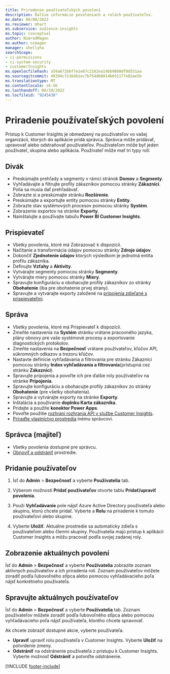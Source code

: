 ```yaml
---
title: Priradenie používateľských povolení
description: Ďalšie informácie povoleniach a rolách používateľov.
ms.date: 08/08/2022
ms.reviewer: mhart
ms.subservice: audience-insights
ms.topic: conceptual
author: NimrodMagen
ms.author: nimagen
manager: shellyha
searchScope:
- ci-permissions
- ci-system-security
- customerInsights
ms.openlocfilehash: a59a672b6f7e1e67c2162ea14bb9860df0d551aa
ms.sourcegitcommit: 49394c7216db1ec7b754db6014b651177e82ae5b
ms.translationtype: MT
ms.contentlocale: sk-SK
ms.lasthandoff: 08/10/2022
ms.locfileid: "9245438"
---
```

# <a name="assign-user-permissions"></a>Priradenie používateľských povolení

Prístup k Customer Insights je obmedzený na používateľov vo vašej organizácii, ktorých do aplikácie pridá správca. Správca môže pridávať, upravovať alebo odstraňovať používateľov. Používateľom môže byť jeden používateľ, skupina alebo aplikácia. Používateľ môže mať tri typy rolí:

## <a name="viewer"></a>Divák

- Preskúmajte prehľady a segmenty v rámci stránok **Domov** a **Segmenty**.
- Vyhľadávajte a filtrujte profily zákazníkov pomocou stránky **Zákazníci**. Polia sa musia dať prehľadávať.
- Zobrazte si a preskúmajte stránku **Rozšírenie**.
- Preskúmajte a exportujte entity pomocou stránky **Entity**.
- Zobrazte stav systémových procesov pomocou stránky **Systém**.
- Zobrazenie exportov na stránke **Exporty**.
- Nainštalujte a používajte tabuľu **Power BI Customer Insights**.

## <a name="contributor"></a>Prispievateľ

- Všetky povolenia, ktoré má Zobrazovač k dispozícii.
- Načítanie a transformácia údajov pomocou stránky **Zdroje údajov**.
- Dokončiť **Zjednotenie údajov** ktorých výsledkom je jednotná entita profilu zákazníka.
- Definujte **Vzťahy** a **Aktivity**.
- Vytvárajte segmenty pomocou stránky **Segmenty**.
- Vytvárajte miery pomocou stránky **Miery**.
- Spravujte konfiguráciu a obohacujte profily zákazníkov zo stránky **Obohatenie** (iba pre obohatenie prvej strany).
- Spravujte a vytvárajte exporty založené na [pripojenia zdieľané s prispievateľmi](connections.md#allow-contributors-to-use-a-connection-for-exports).

## <a name="admin"></a>Správa

- Všetky povolenia, ktoré má Prispievateľ k dispozícii.
- Zmeňte nastavenia na **Systém** stránku vrátane pracovného jazyka, plány obnovy pre vaše systémové procesy a exportovanie diagnostických protokolov.
- Zmeňte nastavenia na **Bezpečnosť** vrátane používateľov, kľúčov API, súkromných odkazov a trezoru kľúčov.
- Nastavte definície vyhľadávania a filtrovania pre stránku Zákazníci pomocou stránky **Index vyhľadávania a filtrovania**(prístupná cez stránku **Zákazníci**).
- Spravujte pripojenia a povoľte ich pre ďalšie roly používateľov na stránke **Pripojenia**.
- Spravujte konfiguráciu a obohacujte profily zákazníkov zo stránky **Obohatenie** (pre všetky obohatenia).
- Spravujte a vytvárajte exporty na stránke **Exporty**.
- Inštalácia a používanie **doplnku Karta zákazníka**.
- Pridajte a použite **konektor Power Apps**.
- Povoľte použitie [rozhraní rozhrania API v službe Customer Insights](apis.md).
- [Priraďte vlastníctvo prostredia](manage-environments.md#change-the-owner-of-an-environment) inému správcovi.

## <a name="admin-owner"></a>Správca (majiteľ)

- Všetky povolenia dostupné pre správcu.
- [Obnoviť a odstrániť](manage-environments.md#reset-an-existing-environment-preview) prostredie.

## <a name="add-users"></a>Pridanie používateľov

1. Ísť do **Admin** > **Bezpečnosť** a vyberte **Používatelia** tab.

1. Výberom možnosti **Pridať používateľov** otvorte tablu **Pridať/upraviť povolenia**.

1. Použi **Vyhľadávanie** pole nájsť Azure Active Directory používateľa alebo skupinu, ktorú chcete pridať. Vyberte a **Rolu** na priradenie k tomuto používateľovi alebo skupine.

1. Vyberte **Uložiť**. Aktuálne prostredie sa automaticky zdieľa s používateľom alebo členmi skupiny. Používatelia majú prístup k aplikácii Customer Insights a môžu pracovať podľa svojej zadanej roly.

## <a name="view-current-permissions"></a>Zobrazenie aktuálnych povolení

Ísť do **Admin** > **Bezpečnosť** a vyberte **Používatelia** zobrazíte zoznam aktívnych používateľov a ich priradenia rolí. Zoznam používateľov môžete zoradiť podľa ľubovoľného stĺpca alebo pomocou vyhľadávacieho poľa nájsť konkrétneho používateľa.

## <a name="manage-current-users"></a>Spravujte aktuálnych používateľov

Ísť do **Admin** > **Bezpečnosť** a vyberte **Používatelia** tab. Zoznam používateľov môžete zoradiť podľa ľubovoľného stĺpca alebo pomocou vyhľadávacieho poľa nájsť používateľa, ktorého chcete spravovať.

Ak chcete zobraziť dostupné akcie, vyberte používateľa.

- **Upraviť** upraviť rolu používateľa v Customer Insights. Vyberte **Uložiť** na potvrdenie zmeny.
- **Odstrániť** na odstránenie používateľa z prístupu k Customer Insights. Vyberte možnosť **Odstrániť** a potvrďte odstránenie.

[!INCLUDE [footer-include](includes/footer-banner.md)]
